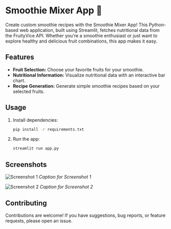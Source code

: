 # Smoothie Mixer App 🥤

Create custom smoothie recipes with the Smoothie Mixer App! This Python-based web application, built using Streamlit, fetches nutritional data from the FruityVice API. Whether you're a smoothie enthusiast or just want to explore healthy and delicious fruit combinations, this app makes it easy.

## Features

- **Fruit Selection:** Choose your favorite fruits for your smoothie.
- **Nutritional Information:** Visualize nutritional data with an interactive bar chart.
- **Recipe Generation:** Generate simple smoothie recipes based on your selected fruits.

## Usage

1. Install dependencies:
   ```bash
   pip install -r requirements.txt

2. Run the app:
   ```bash
   streamlit run app.py

## Screenshots

![Screenshot 1](1.png)
*Caption for Screenshot 1*

![Screenshot 2](2.png)
*Caption for Screenshot 2*


## Contributing
Contributions are welcome! If you have suggestions, bug reports, or feature requests, please open an issue.
